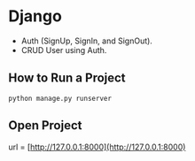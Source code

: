 # Django
- Auth (SignUp, SignIn, and SignOut).
- CRUD User using Auth.

## How to Run a Project
```python manage.py runserver```

## Open Project
url = [http://127.0.0.1:8000](http://127.0.0.1:8000)
